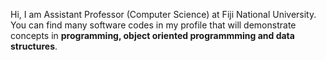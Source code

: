 Hi,
I am Assistant Professor (Computer Science) at Fiji National University. <br>
You can find many software codes in my profile that will demonstrate concepts in <b> programming, object oriented programmming and data structures</b>. 

<!---
bimalkumar1981/bimalkumar1981 is a ✨ special ✨ repository because its `README.md` (this file) appears on your GitHub profile.
You can click the Preview link to take a look at your changes.
--->

